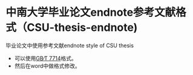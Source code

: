 # 中南大学毕业论文endnote参考文献格式（CSU-thesis-endnote)
毕业论文中使用参考文献endnote style of CSU thesis

- 可以使用[GB∕T 7714](https://github.com/jlchen5/CSU-thesis-endnote/blob/main/Chinese%20Std%20GBT7714%20(numeric).ens)格式。
- 然后在word中做格式修改。

